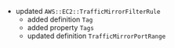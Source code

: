 - updated `AWS::EC2::TrafficMirrorFilterRule`
  - added definition `Tag`
  - added property `Tags`
  - updated definition `TrafficMirrorPortRange`
